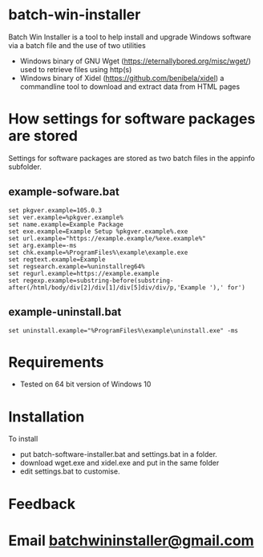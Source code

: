 # batch-win-installer

Batch Win Installer is a tool to help install and upgrade Windows software via a batch file and the use of two utilities 
* Windows binary of GNU Wget (https://eternallybored.org/misc/wget/) used to retrieve files using http(s) 
* Windows binary of Xidel (https://github.com/benibela/xidel) a commandline tool to download and extract data from HTML pages 

# How settings for software packages are stored 

Settings for software packages are stored as two batch files in the appinfo subfolder. 

## example-sofware.bat
```
set pkgver.example=105.0.3
set ver.example=%pkgver.example%
set name.example=Example Package
set exe.example=Example Setup %pkgver.example%.exe
set url.example="https://example.example/%exe.example%"
set arg.example=-ms
set chk.example=%ProgramFiles%\example\example.exe
set regtext.example=Example
set regsearch.example=%uninstallreg64%
set regurl.example=https://example.example
set regexp.example=substring-before(substring-after(/html/body/div[2]/div[1]/div[5]div/div/p,'Example '),' for')
```
## example-uninstall.bat
```
set uninstall.example="%ProgramFiles%\example\uninstall.exe" -ms
```

# Requirements

* Tested on 64 bit version of Windows 10 

# Installation

To install 
* put batch-software-installer.bat and settings.bat in a folder.
* download wget.exe and xidel.exe and put in the same folder 
* edit settings.bat to customise.



# Feedback 
#
# Email batchwininstaller@gmail.com 
# 
